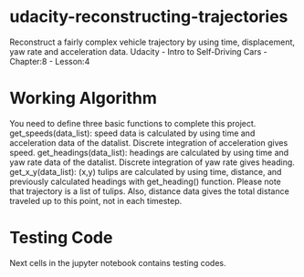 # udacity-reconstructing-trajectories
Reconstruct a fairly complex vehicle trajectory by using time, displacement, yaw rate and acceleration data. Udacity - Intro to Self-Driving Cars - Chapter:8 - Lesson:4
# Working Algorithm
You need to define three basic functions to complete this project.
get_speeds(data_list): speed data is calculated by using time and acceleration data of the datalist. Discrete integration of acceleration gives speed.
get_headings(data_list): headings are calculated by using time and yaw rate data of the datalist. Discrete integration of yaw rate gives heading.
get_x_y(data_list): (x,y) tulips are calculated by using time, distance, and previously calculated headings with get_heading() function. Please note that trajectory is a list of tulips. Also, distance data gives the total distance traveled up to this point, not in each timestep.
# Testing Code
Next cells in the jupyter notebook contains testing codes.
